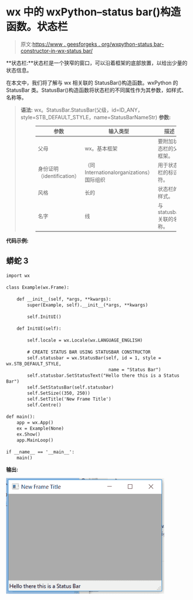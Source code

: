 # wx 中的 wxPython–status bar()构造函数。状态栏

> 原文:[https://www . geesforgeks . org/wxpython-status bar-constructor-in-wx-status bar/](https://www.geeksforgeeks.org/wxpython-statusbar-constructor-in-wx-statusbar/)

**状态栏:**状态栏是一个狭窄的窗口，可以沿着框架的底部放置，以给出少量的状态信息。

在本文中，我们将了解与 wx 相关联的 StatusBar()构造函数。wxPython 的 StatusBar 类。StatusBar()构造函数将状态栏的不同属性作为其参数，如样式、名称等。

> **语法:** wx。StatusBar.StatusBar(父级，id=ID_ANY，style=STB_DEFAULT_STYLE，name=StatusBarNameStr)
> **参数:**
> 
> <figure class="table">
> 
> | 参数 | 输入类型 | 描述 |
> | --- | --- | --- |
> | 父母 | wx。基本框架 | 要附加状态栏的父框架。 |
> | 身份证明（identification） | （同 Internationalorganizations）国际组织 | 用于状态栏的标识符。 |
> | 风格 | 长的 | 状态栏的样式。 |
> | 名字 | 线 | 与 statusbar 关联的名称。 |
> 
> </figure>

**代码示例:**

## 蟒蛇 3

```
import wx

class Example(wx.Frame):

    def __init__(self, *args, **kwargs):
        super(Example, self).__init__(*args, **kwargs)

        self.InitUI()

    def InitUI(self):

        self.locale = wx.Locale(wx.LANGUAGE_ENGLISH)

        # CREATE STATUS BAR USING STATUSBAR CONSTRUCTOR
        self.statusbar = wx.StatusBar(self, id = 1, style = wx.STB_DEFAULT_STYLE,
                                       name = "Status Bar")
        self.statusbar.SetStatusText("Hello there this is a Status Bar")
        self.SetStatusBar(self.statusbar)
        self.SetSize((350, 250))
        self.SetTitle('New Frame Title')
        self.Centre()

def main():
    app = wx.App()
    ex = Example(None)
    ex.Show()
    app.MainLoop()

if __name__ == '__main__':
    main()
```

**输出:**

![](img/3ec2cb1c33fb067ac4da6825ef6e1da8.png)